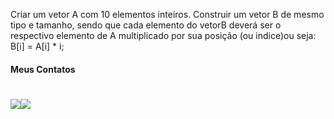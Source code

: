 Criar um vetor A com 10 elementos inteiros. Construir um  vetor B de mesmo tipo e tamanho, sendo que cada elemento do vetorB deverá ser o respectivo elemento de A multiplicado por sua posição (ou indice)ou seja: B[i] = A[i] * i;

#### Meus Contatos
# <a href = "mailto:joaodedeusrsfilho@gmail.com"><img src="https://img.shields.io/badge/-Gmail-%23333?style=for-the-badge&logo=gmail&logoColor=white" target="_blank"></a><a href="https://www.linkedin.com/in/joaodedeusrsfilho" target="_blank"><img src="https://img.shields.io/badge/-LinkedIn-%230077B5?style=for-the-badge&logo=linkedin&logoColor=white" target="_blank"></a> 
